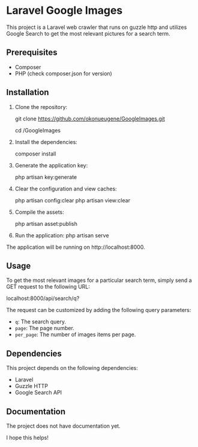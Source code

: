 # Laravel Google Images

This project is a Laravel web crawler that runs on guzzle http and utilizes Google Search to get the most relevant pictures for a search term.

## Prerequisites

-   Composer
-   PHP (check composer.json for version)

## Installation

1. Clone the repository:

    git clone https://github.com/okonueugene/GoogleImages.git

    cd /GoogleImages

2. Install the dependencies:

    composer install

3. Generate the application key:

    php artisan key:generate

4. Clear the configuration and view caches:

    php artisan config:clear
    php artisan view:clear

5. Compile the assets:

    php artisan asset:publish

6. Run the application:
   php artisan serve

The application will be running on http://localhost:8000.

## Usage

To get the most relevant images for a particular search term, simply send a GET request to the following URL:

localhost:8000/api/search/q?

The request can be customized by adding the following query parameters:

-   `q`: The search query.
-   `page`: The page number.
-   `per_page`: The number of images items per page.

## Dependencies

This project depends on the following dependencies:

-   Laravel
-   Guzzle HTTP
-   Google Search API

## Documentation

The project does not have documentation yet.

I hope this helps!

